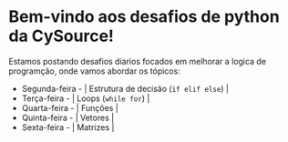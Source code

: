 # Bem-vindo aos desafios de python da CySource!

Estamos postando desafios diarios focados em melhorar a logica de programção, onde vamos abordar os tópicos:
- Segunda-feira - | Estrutura de decisão (`if elif else`) |
- Terça-feira - | Loops (`while for`) |
- Quarta-feira - | Funções |
- Quinta-feira - | Vetores |
- Sexta-feira - | Matrizes |
